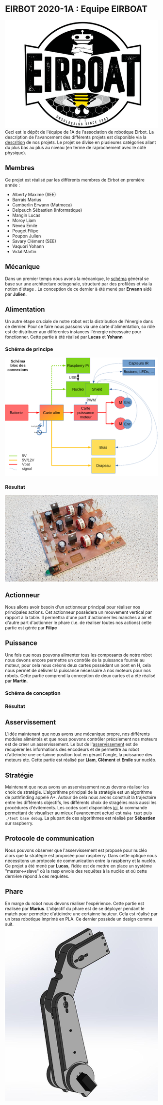 # EIRBOT 2020-1A : Equipe EIRBOAT
![alt text](https://raw.githubusercontent.com/eirbot/eirbot2020-1A/master/eirbot_logo.png)
Ceci est le dépôt de l'équipe de 1A de l'association de robotique Eirbot. La
description de l'avancement des différents projets est disponible via la 
[descrition](https://github.com/eirbot/eirbot2020-1A/blob/master/description/descrption.pdf) de nos projets. Le projet se divise en plusieures catégories allant du plus bas au plus au niveau (en terme de raprochement avec le côté physique). 

## Membres
Ce projet est réalisé par les différents membres de Eirbot en première année : 
- Alberty Maxime (SEE)
- Barrais Marius
- Camberlin Erwann (Matmeca)
- Delpeuch Sébastien (Informatique)
- Mangin Lucas
- Moroy Liam
- Neveu Emile
- Pouget Filipe
- Poupon Julien
- Savary Clément (SEE)
- Vaquori Yohann
- Vidal Martin

## Mécanique
Dans un premier temps nous avons la mécanique, le [schéma](https://github.com/eirbot/eirbot2020-1A/blob/master/meca/maquette_robot/AssemblageV2.stl) général se base sur une architecture octogonale, structuré par des profilées et via la notion d'étage . La conception de ce dernier à été mené par **Erwann** aidé par **Julien**.

## Alimentation 
Un autre étape cruciale de notre robot est la distribution de l'énergie dans ce dernier. Pour ce faire nous passons via une carte d'alimentation, so rôle est de distribuer aux différentes instances l'énergie nécessaire pour fonctionner. Cette partie à été réalisé par **Lucas** et **Yohann** 
### Schéma de principe
![alt text](https://raw.githubusercontent.com/eirbot/eirbot2020-1A/master/schema_bloc_connexions.png)
### Résultat
![alt text](https://github.com/eirbot/eirbot2020-1A/blob/master/reunion/alimentation.jpg)

## Actionneur
Nous allons avoir besoin d'un actionneur principal pour réaliser nos principales actions. Cet actionneur possèdera un mouvement vertical par rapport à la table. Il permettra d'une part d'actionner les manches à air et d'autre part d'actionner le phare (i.e. de réaliser toutes nos actions) cette partie est gérée par **Filipe**

## Puissance 
Une fois que nous pouvons alimenter tous les composants de notre robot nous devons encore permettre un contrôle de la puissance fournie au moteur, pour cela nous créons deux cartes possédant un pont en H, cela nous permet de délivrer la puissance nécessaire à nos moteurs pour nos robots. Cette partie comprend la conception de deux cartes et a été réalisé par **Martin**.
### Schéma de conception

### Résultat

## Asservissement
L'idée maintenant que nous avons une mécanique propre, nos différents modules aliméntés et que nous pouvons contrôler précsiement nos moteurs est de créer un asservissement. Le but de l'[asservissement](https://github.com/eirbot/eirbot2020-1A/tree/master/code/nucleo) est de récupérer les informations des encodeurs et de permettre au robot d'atteindre une certainne position tout en gérant l'angle, la puissance des moteurs etc. Cette partie est réalisé par **Liam**, **Clément** et **Emile** sur nucléo.

## Stratégie
Maintenant que nous avons un asservissement nous devons réaliser les choix de stratégie. L'algorithme principal de la stratégie est un algorithme de pathfinding appelé A*. Autour de cela nous avons construit la trajectoire entre les différents objectifs, les différents choix de stragéies mais aussi les procédures d'évitements. Les codes sont disponibles [ici](https://github.com/eirbot/eirbot2020-1A/tree/master/code/rasp/src), la commande permettant de visualiser au mieux l'avancement actuel est `make test` puis `./test base debug`. La plupart de ces algorithmes est réalisé par **Sébastien** sur raspberry.

## Protocole de communication
Nous pouvons observer que l'asservissement est proposé pour nucléo alors que la stratégie est proposée pour raspberry. Dans cette optique nous nécessitons un protocole de communication entre la raspberry et la nucléo. Ce projet a été mené par **Lucas**, l'idée est de mettre en place un système "master<->slave" où la rasp envoie des requêtes à la nucléo et où cette dernière répond à ces requêtes. 

## Phare
En marge du robot nous devons réaliser l'expérience. Cette partie est réalisée par **Marius**. L'objectif du phare est de se déployer pendant le match pour permettre d'atteindre une certainne hauteur. Cela est réalisé par un bras robotique imprimé en PLA. Ce dernier possède un design comme suit.
![alt text](https://raw.githubusercontent.com/eirbot/eirbot2020-1A/master/reunion/phare.jpg)



